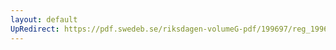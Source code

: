 ```yaml
---
layout: default
UpRedirect: https://pdf.swedeb.se/riksdagen-volumeG-pdf/199697/reg_199697/reg_199697_0287.pdf
---
```

